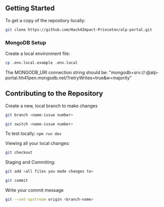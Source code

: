 ## Getting Started
To get a copy of the repository locally:
```bash
git clone https://github.com/Hack4Impact-Princeton/alp-portal.git
```

### MongoDB Setup
Create a local environment file:
```bash
cp .env.local.example .env.local
```

The MONGODB_URI connection string should be: "mongodb+srv://<username>:<password>@alp-portal.hh41pen.mongodb.net/?retryWrites=true&w=majority"

## Contributing to the Repository
Create a new, local branch to make changes
```bash
git branch <name-issue number>
```
```bash
git switch <name-issue number>
```
To test locally: ```npm run dev```

Viewing all your local changes:
```bash
git checkout
```

Staging and Commiting:
```bash
git add <all files you made changes to>
```
```bash
git commit
```
Write your commit message
```bash
git -–set-upstream origin <branch-name>
```
